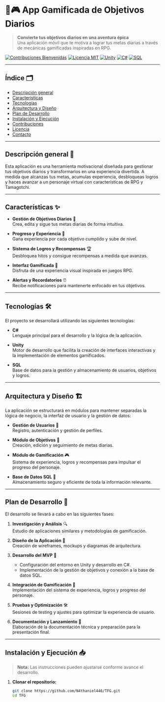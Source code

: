 # 📱🎮 App Gamificada de Objetivos Diarios

> **Convierte tus objetivos diarios en una aventura épica**  
> Una aplicación móvil que te motiva a lograr tus metas diarias a través de mecánicas gamificadas inspiradas en RPG.

[![Contribuciones Bienvenidas](https://img.shields.io/badge/contribuciones-bienvenidas-brightgreen)](https://github.com/tu_usuario/tu_repositorio)
[![Licencia MIT](https://img.shields.io/badge/licencia-MIT-blue)](LICENSE)
[![Unity](https://img.shields.io/badge/Unity-2021.3.0f1-blueviolet)](https://unity.com/)
[![C#](https://img.shields.io/badge/C%23-language-orange)](https://docs.microsoft.com/dotnet/csharp/)
[![SQL](https://img.shields.io/badge/SQL-database-yellow)](https://www.mysql.com/)

---

## Índice 🗂️
- [Descripción general](#descripción-general)
- [Características](#características)
- [Tecnologías](#tecnologías)
- [Arquitectura y Diseño](#arquitectura-y-diseño)
- [Plan de Desarrollo](#plan-de-desarrollo)
- [Instalación y Ejecución](#instalación-y-ejecución)
- [Contribuciones](#contribuciones)
- [Licencia](#licencia)
- [Contacto](#contacto)

---

## Descripción general 📖

Esta aplicación es una herramienta motivacional diseñada para gestionar tus objetivos diarios y transformarlos en una experiencia divertida. A medida que alcanzas tus metas, acumulas experiencia, desbloqueas logros y haces avanzar a un personaje virtual con características de RPG y Tamagotchi.

---

## Características ✨

- **Gestión de Objetivos Diarios** 📝  
  Crea, edita y sigue tus metas diarias de forma intuitiva.

- **Progreso y Experiencia** 🚀  
  Gana experiencia por cada objetivo cumplido y sube de nivel.

- **Sistema de Logros y Recompensas** 🏆  
  Desbloquea hitos y consigue recompensas a medida que avanzas.

- **Interfaz Gamificada** 🎨  
  Disfruta de una experiencia visual inspirada en juegos RPG.

- **Alertas y Recordatorios** ⏰  
  Recibe notificaciones para mantenerte enfocado en tus objetivos.

---

## Tecnologías 🛠️

El proyecto se desarrollará utilizando las siguientes tecnologías:

- **C#**  
  Lenguaje principal para el desarrollo y la lógica de la aplicación.

- **Unity**  
  Motor de desarrollo que facilita la creación de interfaces interactivas y la implementación de elementos gamificados.

- **SQL**  
  Base de datos para la gestión y almacenamiento de usuarios, objetivos y logros.

---

## Arquitectura y Diseño 🏗️

La aplicación se estructurará en módulos para mantener separadas la lógica de negocio, la interfaz de usuario y la gestión de datos:

- **Gestión de Usuarios** 👤  
  Registro, autenticación y gestión de perfiles.

- **Módulo de Objetivos** 🎯  
  Creación, edición y seguimiento de metas diarias.

- **Módulo de Gamificación** 🎮  
  Sistema de experiencia, logros y recompensas para impulsar el progreso del personaje.

- **Base de Datos SQL** 💾  
  Almacenamiento seguro y eficiente de toda la información relevante.

---

## Plan de Desarrollo 📅

El desarrollo se llevará a cabo en las siguientes fases:

1. **Investigación y Análisis** 🔍  
   Estudio de aplicaciones similares y metodologías de gamificación.

2. **Diseño de la Aplicación** 🎨  
   Creación de wireframes, mockups y diagramas de arquitectura.

3. **Desarrollo del MVP** 🚧  
   - Configuración del entorno en Unity y desarrollo en C#.  
   - Implementación de la gestión de objetivos y conexión a la base de datos SQL.

4. **Integración de Gamificación** 🏅  
   Implementación del sistema de experiencia, logros y progreso del personaje.

5. **Pruebas y Optimización** 🛠️  
   Sesiones de testing y ajustes para optimizar la experiencia de usuario.

6. **Documentación y Lanzamiento** 🚀  
   Elaboración de la documentación técnica y preparación para la presentación final.

---

## Instalación y Ejecución 📥

> **Nota:** Las instrucciones pueden ajustarse conforme avance el desarrollo.

1. **Clonar el repositorio:**

   ```bash
   git clone https://github.com/N4thaniel446/TFG.git
   cd TFG
